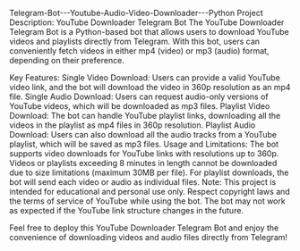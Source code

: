 Telegram-Bot---Youtube-Audio-Video-Downloader---Python
Project Description:
YouTube Downloader Telegram Bot
The YouTube Downloader Telegram Bot is a Python-based bot that allows users to download YouTube videos and playlists directly from Telegram. With this bot, users can conveniently fetch videos in either mp4 (video) or mp3 (audio) format, depending on their preference.

Key Features:
Single Video Download: Users can provide a valid YouTube video link, and the bot will download the video in 360p resolution as an mp4 file.
Single Audio Download: Users can request audio-only versions of YouTube videos, which will be downloaded as mp3 files.
Playlist Video Download: The bot can handle YouTube playlist links, downloading all the videos in the playlist as mp4 files in 360p resolution.
Playlist Audio Download: Users can also download all the audio tracks from a YouTube playlist, which will be saved as mp3 files.
Usage and Limitations:
The bot supports video downloads for YouTube links with resolutions up to 360p.
Videos or playlists exceeding 8 minutes in length cannot be downloaded due to size limitations (maximum 30MB per file).
For playlist downloads, the bot will send each video or audio as individual files.
Note: This project is intended for educational and personal use only. Respect copyright laws and the terms of service of YouTube while using the bot. The bot may not work as expected if the YouTube link structure changes in the future.

Feel free to deploy this YouTube Downloader Telegram Bot and enjoy the convenience of downloading videos and audio files directly from Telegram!
